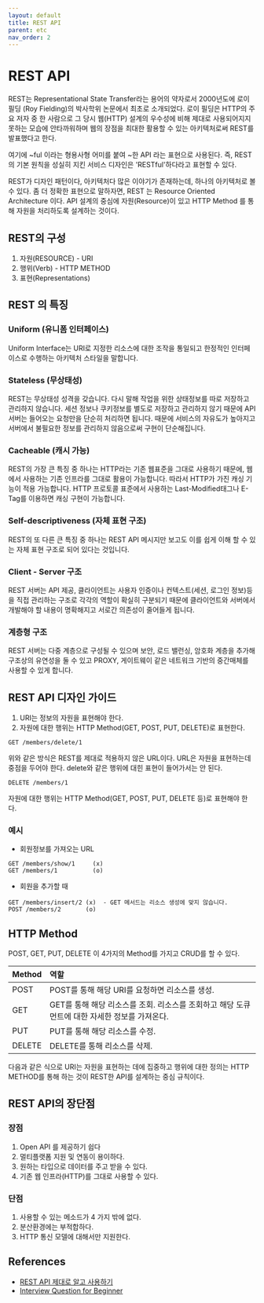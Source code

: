 ```yaml
---
layout: default
title: REST API
parent: etc
nav_order: 2
---
```


# REST API

REST는 Representational State Transfer라는 용어의 약자로서 2000년도에 로이 필딩 (Roy Fielding)의 박사학위 논문에서 최초로 소개되었다. 로이 필딩은 HTTP의 주요 저자 중 한 사람으로 그 당시 웹(HTTP) 설계의 우수성에 비해 제대로 사용되어지지 못하는 모습에 안타까워하며 웹의 장점을 최대한 활용할 수 있는 아키텍처로써 REST를 발표했다고 한다.

여기에 ~ful 이라는 형용사형 어미를 붙여 ~한 API 라는 표현으로 사용된다. 즉, REST 의 기본 원칙을 성실히 지킨 서비스 디자인은 'RESTful'하다라고 표현할 수 있다.

REST가 디자인 패턴이다, 아키텍처다 많은 이야기가 존재하는데, 하나의 아키텍처로 볼 수 있다. 좀 더 정확한 표현으로 말하자면, REST 는 Resource Oriented Architecture 이다. API 설계의 중심에 자원(Resource)이 있고 HTTP Method 를 통해 자원을 처리하도록 설계하는 것이다.

## REST의 구성

1. 자원(RESOURCE) - URI
2. 행위(Verb) - HTTP METHOD
3. 표현(Representations)

## REST 의 특징

### Uniform (유니폼 인터페이스)

Uniform Interface는 URI로 지정한 리소스에 대한 조작을 통일되고 한정적인 인터페이스로 수행하는 아키텍처 스타일을 말합니다.

### Stateless (무상태성)

REST는 무상태성 성격을 갖습니다. 다시 말해 작업을 위한 상태정보를 따로 저장하고 관리하지 않습니다. 세션 정보나 쿠키정보를 별도로 저장하고 관리하지 않기 때문에 API 서버는 들어오는 요청만을 단순히 처리하면 됩니다. 때문에 서비스의 자유도가 높아지고 서버에서 불필요한 정보를 관리하지 않음으로써 구현이 단순해집니다.

### Cacheable (캐시 가능)

REST의 가장 큰 특징 중 하나는 HTTP라는 기존 웹표준을 그대로 사용하기 때문에, 웹에서 사용하는 기존 인프라를 그대로 활용이 가능합니다. 따라서 HTTP가 가진 캐싱 기능이 적용 가능합니다. HTTP 프로토콜 표준에서 사용하는 Last-Modified태그나 E-Tag를 이용하면 캐싱 구현이 가능합니다.

### Self-descriptiveness (자체 표현 구조)

REST의 또 다른 큰 특징 중 하나는 REST API 메시지만 보고도 이를 쉽게 이해 할 수 있는 자체 표현 구조로 되어 있다는 것입니다.

### Client - Server 구조

REST 서버는 API 제공, 클라이언트는 사용자 인증이나 컨텍스트(세션, 로그인 정보)등을 직접 관리하는 구조로 각각의 역할이 확실히 구분되기 때문에 클라이언트와 서버에서 개발해야 할 내용이 명확해지고 서로간 의존성이 줄어들게 됩니다.

### 계층형 구조

REST 서버는 다중 계층으로 구성될 수 있으며 보안, 로드 밸런싱, 암호화 계층을 추가해 구조상의 유연성을 둘 수 있고 PROXY, 게이트웨이 같은 네트워크 기반의 중간매체를 사용할 수 있게 합니다.

## REST API 디자인 가이드

1. URI는 정보의 자원을 표현해야 한다.
2. 자원에 대한 행위는 HTTP Method(GET, POST, PUT, DELETE)로 표현한다.

```text
GET /members/delete/1
```

위와 같은 방식은 REST를 제대로 적용하지 않은 URL이다. URL은 자원을 표현하는데 중점을 두어야 한다. delete와 같은 행위에 대힌 표현이 들어가서는 안 된다.

```text
DELETE /members/1
```

자원에 대한 행위는 HTTP Method(GET, POST, PUT, DELETE 등)로 표현해야 한다.

### 예시

* 회원정보를 가져오는 URL

```text
GET /members/show/1     (x)
GET /members/1          (o)
```

* 회원을 추가할 때

```text
GET /members/insert/2 (x)  - GET 메서드는 리소스 생성에 맞지 않습니다.
POST /members/2       (o)
```

## HTTP Method

POST, GET, PUT, DELETE 이 4가지의 Method를 가지고 CRUD를 할 수 있다.

| Method | 역할 |
| :--- | :--- |
| POST | POST를 통해 해당 URI를 요청하면 리소스를 생성. |
| GET | GET를 통해 해당 리소스를 조회. 리소스를 조회하고 해당 도큐먼트에 대한 자세한 정보를 가져온다. |
| PUT | PUT를 통해 해당 리소스를 수정. |
| DELETE | DELETE를 통해 리소스를 삭제. |

다음과 같은 식으로 URI는 자원을 표현하는 데에 집중하고 행위에 대한 정의는 HTTP METHOD를 통해 하는 것이 REST한 API를 설계하는 중심 규칙이다.

## REST API의 장단점

### 장점

1. Open API 를 제공하기 쉽다
2. 멀티플랫폼 지원 및 연동이 용이하다.
3. 원하는 타입으로 데이터를 주고 받을 수 있다.
4. 기존 웹 인프라(HTTP)를 그대로 사용할 수 있다.

### 단점

1. 사용할 수 있는 메소드가 4 가지 밖에 없다.
2. 분산환경에는 부적합하다.
3. HTTP 통신 모델에 대해서만 지원한다.

## References

* [REST API 제대로 알고 사용하기](https://meetup.toast.com/posts/92)
* [Interview Question for Beginner](https://github.com/JaeYeopHan/Interview_Question_for_Beginner/tree/master/Development_common_sense#restful-api)
